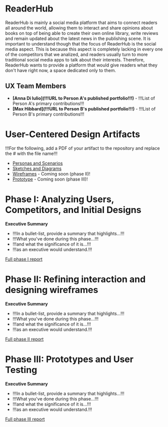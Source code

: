 

# ReaderHub

ReaderHub is mainly a social media platform that aims to connect readers all around the world, allowing them to interact and share opinions about books on top of being able to create their own online library, write reviews and remain updated about the latest news in the publishing scene. It is important to understand though that the focus of ReaderHub is the social media aspect. This is because this aspect is completely lacking in every one of the competitors that we analized, and readers usually turn to more traditional social media apps to talk about their interests. Therefore, ReaderHub wants to provide a platform that would give readers what they don't have right now, a space dedicated only to them. 

## UX Team Members

* **[Anna Di Iulio](!!!URL to Person A's published portfolio!!!)** - !!!List of Person A's primary contributions!!!
* **[Max Hibbard](!!!URL to Person B's published portfolio!!!)** - !!!List of Person B's primary contributions!!!

# User-Centered Design Artifacts
 
!!!For the following, add a PDF of your artifact to the repository and replace the # with the file name!!!
* [Personas and Scenarios](personas/)
* [Sketches and Diagrams](sketches/)
* [Wireframes](#) - Coming soon (phase II)!
* [Prototype](#) - Coming soon (phase III)!

# Phase I: Analyzing Users, Competitors, and Initial Designs

**Executive Summary**

* !!!In a bullet-list, provide a summary that highlights...!!!
* !!!What you've done during this phase...!!!
* !!!and what the significance of it is...!!!
* !!!as an executive would understand.!!!

[Full phase I report](phaseI/)

# Phase II: Refining interaction and designing wireframes

**Executive Summary**

* !!!In a bullet-list, provide a summary that highlights...!!!
* !!!What you've done during this phase...!!!
* !!!and what the significance of it is...!!!
* !!!as an executive would understand.!!!

[Full phase II report](phaseII/)

# Phase III: Prototypes and User Testing

**Executive Summary**

* !!!In a bullet-list, provide a summary that highlights...!!!
* !!!What you've done during this phase...!!!
* !!!and what the significance of it is...!!!
* !!!as an executive would understand.!!!

[Full phase III report](phaseIII/)
